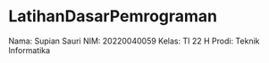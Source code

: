 # LatihanDasarPemrograman
Nama: Supian Sauri
NIM: 20220040059
Kelas: TI 22 H
Prodi: Teknik Informatika
